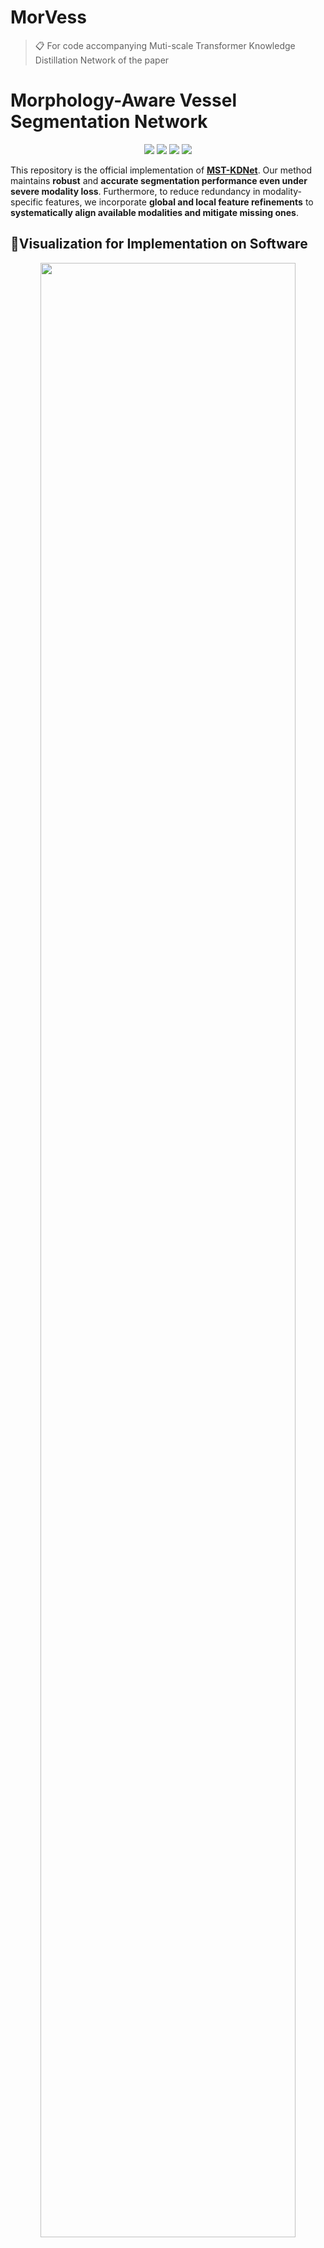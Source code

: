 # MorVess
>📋 For code accompanying Muti-scale Transformer Knowledge Distillation Network of the paper

# Morphology-Aware Vessel Segmentation Network

<div align="center">

[![](https://img.shields.io/github/stars/Quanato607/MST-KDNet)](https://github.com/Quanato607/MST-KDNet)
[![](https://img.shields.io/github/forks/Quanato607/MST-KDNet)](https://github.com/Quanato607/MST-KDNet)
[![](https://img.shields.io/badge/project-page-red.svg)](https://github.com/Quanato607/MST-KDNet)
[![](https://img.shields.io/badge/arXiv-2403.01427-green.svg)](https://arxiv.org/abs/2030.12345)
</div>

This repository is the official implementation of **[MST-KDNet](https://arxiv.org/abs/2030.12345)**. Our method maintains **robust** and **accurate segmentation performance even under severe modality loss**. Furthermore, to reduce redundancy in modality-specific features, we incorporate **global and local feature refinements** to **systematically align available modalities and mitigate missing ones**.

## 🎥Visualization for Implementation on Software 

<div align="center">
<img src="https://github.com/Quanato607/MST-KDNet/blob/main/imgs/implementation.gif" width="90%">
</div>

## 💡Primary contributions

To overcome the challenges of missing or incomplete MRI modalities in brain tumor segmentation, we propose **MST-KDNet**. This is a novel framework for **cross-modality consistency** and **robust tumor segmentation in 3D medical images based on knowledge distillation and style matching**. Our key contributions are summarized as follows:

1) 🕐 MST-KDNet architecture achieves **efficient segmentation** under **missing modalities** by selectively aligning multi-scale Transformer features. This design effectively bridges modality gaps while preserving tumor boundary details.

2) 🕑 MST-KDNet significantly accelerates **inference**, **requiring only a compact distillation procedure instead of heavy fusion modules**, making it more adaptable to real-world clinical settings.

3) 🕒 We introduce **Global Style Matching Module (GSME)** to harmonize **heterogeneous modality features** and **retain texture consistency** even with severely missing imaging signals, without extra costly training data.

4) 🕓 Extensive experiments on both the **BraTS 2024** and **FeTS 2024 datasets** demonstrate **superior performance** and **robustness** of MST-KDNet, achieving state-of-the-art results especially in scenarios with multiple missing modalities.

## 🧗Proposed method
<br><br>
![](./img/flowchart.png)
<br><br>

Overview of the MorVess framework. MorVess is a novel geometry-regularized segmentation framework built upon a modified SAM architecture. It comprises three main components: (1) Lightweight \textbf{2.5D Adapters} injected into the frozen ViT encoder to efficiently capture inter-slice spatial context from 2.5D inputs. (2) A multi-head geometric decoder that, within a multi-task learning paradigm, jointly predicts the binary \textbf{Mask} and two continuous, differentiable geometric priors: the \textbf{Vessel Distance Map (VDM)} and the \textbf{Vessel Thickness Map (VTM)}. (3) A \textbf{Global-Local Fusion Block (GLFB)} that aggregates shallow ($F_{sha}$) and deep ($F_{dep}$) encoder features, decoder features ($F_{dec}$), and the self-predicted VDM and VTM to reconstruct high-fidelity vascular details. The framework employs a \textbf{two-stage fine-tuning strategy}: Stage 1 trains the 2.5D Adapters and decoder with a high learning rate (HLR); Stage 2 freezes the adapters and fine-tunes only the decoder and GLFB module with a low learning rate (LLR) to achieve progressive refinement from macro-structure adaptation to micro-topological details.

## Table of Contents
- [Requirements](#-Requirements)
- [Training](#-Training)
- [Evaluation](#-Evaluation)
- [Results](#-Results)
- [Contributing](#-Contributing)

## 📝 Requirements

To install requirements:

```setup
pip install -r requirements.txt
```

## 🔥 Training

To train our model in the paper, run this command:

```train
python train.py
```

>📋 Before training, specify the data set and training configuration using the config.xml file

## 📃 Evaluation

To evaluate our model in the paper, run this command:

```eval
python eval.py
```

<br><br>
![](./imgs/fig2.png)
<br><br>

>📋 Comparison of segmentation results under four missing-modality scenarios: (1) all modalities, (2) FLAIR + T1ce + T2, (3) FLAIR + T1ce, and (4) FLAIR only. From left to right, the figure shows T1, T2, T1ce, and FLAIR images; ground-truth labels for two patients; three columns of comparison-study results; three columns of ablation-study results; and our final segmentation. Color legend: WT = red + yellow + green, TC = red + yellow, ET = red.
  
## 🚀 Results

Our model achieves the following performance on :

---

### Comparative Experiments on BraTS 2024

**1. Unimodal Robustness**

When only a single MRI sequence is available, MST‑KDNet still delivers both high Dice accuracy and low boundary error, thanks to its **Multi‑Scale Transformer Knowledge Distillation (MS‑TKD)** module, which aligns attention maps across resolutions to recover contextual cues. MS‑TKD works by distilling the teacher’s most salient attention patterns—peaks, troughs and average activations—into the student at every transformer layer, so that even with just one input, the student “knows” where tumors typically appear and how they span across scales.

* **T2 only**

  * Dice (WT/TC/ET): **77.2 % / 47.3 % / 48.3 %** vs. SMUNet’s 75.0 % / 29.3 % / 25.5 %
  * HD95 (WT/TC/ET): **8.1 mm / 12.0 mm / 11.7 mm** vs. SMUNet’s 9.1 mm / 14.0 mm / 13.5 mm

* **T1Gd only**

  * Dice: **72.9 % / 68.3 % / 68.6 %** vs. SMUNet’s 67.9 % / 64.1 % / 64.8 %
  * HD95: **11.1 mm / 4.9 mm / 4.5 mm** vs. SMUNet’s 13.3 mm / 6.3 mm / 5.4 mm

* **T1 only**

  * Dice: **73.5 % / 44.5 % / 32.0 %** vs. SMUNet’s 69.6 % / 28.2 % / 25.0 %
  * HD95: **11.0 mm / 11.2 mm / 10.5 mm** vs. SMUNet’s 5.9 mm / 14.0 mm / 14.0 mm

* **FLAIR only**

  * Dice: **84.7 % / 33.9 % / 40.6 %** vs. SMUNet’s 84.2 % / 28.8 % / 25.1 %
  * HD95: **6.7 mm / 12.1 mm / 11.9 mm** vs. SMUNet’s 12.2 mm / 13.4 mm / 13.0 mm

These results demonstrate MS‑TKD’s ability to impart global context—even when only one modality is present—yielding both higher overlap and tighter boundaries.

**2. Bimodal & Trimodal Gains**

Adding a second or third modality further reduces boundary error and boosts accuracy. This improvement is driven by the **Global Style Matching Module (GSME)**, which adversarially aligns global feature statistics—mean and variance—between the student’s fused features and the teacher’s multi‑modal style. By correcting modality‑specific brightness and texture shifts, GSME ensures that the student sees a consistent “appearance” regardless of which sequences are present, sharpening tumor boundaries and reducing spurious errors.

* **Bimodal inputs** (e.g. T1Gd + T2, T1 + T1Gd, …)

  * Dice **79.8 %–85.7 % / 50.1 %–71.3 % / 48.5 %–72.3 %**, outperforming competitors by 3–8 pp
  * HD95 **4.6 mm–9.2 mm / 3.7 mm–10.5 mm / 3.3 mm–10.6 mm** vs. SMUNet’s **5.1 mm–11.2 mm / 4.2 mm–12.2 mm / 2.8 mm–12.0 mm**

* **Trimodal inputs** (e.g. FLAIR + T1 + T1Gd, …)

  * Dice **80.0 %–86.9 % / 59.5 %–73.1 % / 59.8 %–73.9 %**, again leading by several points
  * HD95 **4.7 mm–5.1 mm / 3.4 mm–5.1 mm / 2.9 mm–5.3 mm** vs. SMUNet’s **4.8 mm–5.3 mm / 3.7 mm–4.3 mm / 2.8 mm–5.3 mm**

Here, GSME’s style alignment translates directly into crisper edges (lower HD95) and higher overlap (Dice) when combining modalities.

**3. Full‑Modality Peak Performance**

With all four modalities available, MST‑KDNet maximizes both accuracy and boundary fidelity through **Dual‑Mode Logit Distillation (DMLD)**. DMLD employs a combined mean‐squared error on logits and a temperature‑scaled KL divergence to smooth out discrepancies between the student’s outputs under missing‑modality and full‑modality conditions. This dual‑mode supervision ensures predictions remain stable and consistent, ironing out boundary irregularities and false positives.

* **Dice (WT/TC/ET):** **86.8 % / 73.1 % / 73.9 %** vs. SMUNet’s 79.7 % / 50.7 % / 49.3 %
* **HD95 (WT/TC/ET):** **6.6 mm / 7.2 mm / 6.8 mm** vs. SMUNet’s 7.4 mm / 8.5 mm / 8.0 mm

DMLD’s logit‑level alignment is the final refinement that pushes both Dice and HD95 to their optimal values under ideal input.


### [Comparison Experiment on BraTS 2024 with Dice metric](https://www.synapse.org/Synapse:syn53708249)

| Type   | Model      | T2   | T1Gd | T1   | FLAIR | T1Gd+T2 | T1+T1Gd | FLAIR+T1 | T1+T2 | FLAIR+T2 | FLAIR+T1Gd | FLAIR+T1+T1Gd | FLAIR+T1+T2 | FLAIR+T1Gd+T2 | T1+T1Gd+T2 | FLAIR+T1+T1Gd+T2 | Avg.  |
| :----: | :--------: | :----: | :-----: | :-----: | :------: | :-------: | :-------: | :--------: | :-----: | :--------: | :-----------: | :--------------: | :-----------: | :--------------: | :-----------: | :----------------: | :-----: |
| **WT** | RA-HVED    |   75.4  |   51.3  |    9.5  |    71.4  |      77.5  |      53.4  |      72.9   |   76.1   |      80.1   |      72.9     |         80.6     |     80.4     |         77.7     |     80.1    |             68.8    |  68.8 |
|        | RMBTS      |   70.1  |   51.2  |   51.8  |    65.0  |      75.3  |      60.6  |      76.4   |   75.0   |      77.3   |      76.0     |         79.7     |     80.3     |         76.1     |     80.9    |             71.7    |  71.7 |
|        | mmformer   |   72.6  |   55.5  |   61.3  |    72.7  |      74.3  |      65.4  |      79.2   |   75.1   |      79.6   |      78.3     |         80.7     |     81.0     |         75.6     |     81.3    |             74.2    |  74.2 |
|        | M2FTrans   |   72.5  |   58.8  |   62.0  |    73.0  |      73.9  |      64.2  |      77.4   |   73.6   |      78.9   |      77.0     |         78.5     |     79.5     |         74.2     |     78.8    |             73.3    |  73.3 |
|        | ACN        |   69.6  |   58.7  |   60.1  |    80.7  |      71.8  |      63.6  |      82.1   |   72.2   |      82.3   |      81.3     |         82.8     |     82.0     |         72.5     |     82.5    |             75.0    |  75.0 |
|        | SMUNet     |   75.0  |   67.9  |   69.6  |    84.2  |      76.7  |      70.6  |      84.6   |   77.1   |      85.2   |      85.2     |         85.6     |     86.0     |         77.2     |     86.0    |             79.7    |  79.7 |
|        | MST‑KDNet  |**77.2** |**72.9** |**73.5** |**84.7**  |**79.8**    |**75.1**    |**85.7**     |**79.3**  |**85.8**     |**86.4**        |**86.5**           |**86.1**       |**86.9**           |**80.0**      |**86.8**             |**81.8**|
| **TC** | RA-HVED    |   26.5  |   54.2  |    9.4  |**41.1**  |      61.3  |      54.8  |      41.9   |   29.2   |      40.5   |      61.9     |         62.5     |     43.2     |         64.0     |     61.9    |             65.0    |  47.8 |
|        | RMBTS      |   10.9  |   36.5  |   12.6  |    11.2  |      40.4  |      37.6  |      16.8   |   15.2   |      14.5   |      38.9     |         40.1     |     17.4     |         40.4     |     40.9    |             40.6    |  27.6 |
|        | mmformer   |   47.2  |   52.3  |   44.4  |    33.1  |      62.6  |      60.6  |      49.6   |**51.1**  |      49.6   |      60.6     |         64.3     |     52.6     |         65.5     |     65.3    |             67.0    |  55.1 |
|        | M2FTrans   |   46.6  |   53.3  |   43.3  |    33.8  |      60.0  |      57.7  |      46.7   |   48.5   |      48.3   |      57.8     |         60.0     |     49.6     |         61.5     |     60.8    |             62.0    |  52.7 |
|        | ACN        |   21.2  |   54.2  |   19.5  |    22.5  |      58.8  |      57.9  |      26.1   |   23.2   |      26.7   |      60.0     |         63.8     |     28.3     |         62.6     |     62.7    |             64.1    |  43.4 |
|        | SMUNet     |   29.3  |   64.1  |   28.2  |    28.8  |      67.3  |      67.1  |      32.6   |   31.5   |      32.5   |      66.9     |         70.4     |     33.7     |         69.4     |     69.1    |             69.8    |  50.7 |
|        | MST‑KDNet  |**47.3** |**68.3** |**44.5** |    33.9  |**70.3**    |**71.3**    |**50.1**     |   41.5   |**50.2**     |**72.0**       |**74.1**           |**53.6**       |**72.5**          |**72.6**     |**73.1**            |**59.5**|
| **ET** | RA-HVED    |   35.8  |   37.8  |    9.2  |    39.8  |      42.3  |      36.6  |      42.6   |   43.8   |      44.4   |      44.1     |         43.9     |     48.4     |         46.8     |     40.7    |             45.9    |  40.1 |
|        | RMBTS      |    7.9  |   37.8  |   10.0  |     8.2  |      41.9  |      40.1  |      13.1   |   11.8   |      10.8   |      40.6     |         43.5     |     14.0     |         42.3     |     44.1    |             55.2    |  28.1 |
|        | mmformer   |   44.9  |   50.5  |   42.3  |    31.4  |      61.3  |      59.0  |      45.3   |   49.4   |      46.6   |      59.3     |         63.0     |     49.6     |         63.6     |     64.2    |             65.7    |  53.1 |
|        | M2FTrans   |   47.1  |   54.2  |**44.6** |    34.0  |      62.6  |      60.0  |      47.5   |   49.4   |      49.3   |      60.2     |         62.7     |     50.4     |         64.5     |     63.4    |             65.0    |  54.3 |
|        | ACN        |   18.0  |   55.2  |   16.9  |    19.6  |      59.8  |      59.6  |      22.2   |   19.2   |      22.4   |      60.8     |         65.1     |     23.9     |         64.0     |     64.3    |             65.9    |  42.5 |
|        | SMUNet     |   25.5  |   64.8  |   25.0  |    25.1  |      67.9  |      68.1  |      28.6   |   27.6   |      28.6   |      67.9     |         70.6     |     29.7     |         69.8     |     70.1    |             70.8    |  49.3 |
|        | MST‑KDNet  |**48.3** |**68.6** |   32.0  |**40.6**  |**70.0**    |**72.3**    |**48.5**     |**50.1**  |**51.1**     |**72.4**       |**74.9**           |**52.5**       |**72.8**          |**73.1**     |**73.9**            |**59.8**|

### [Comparison Experiment on BraTS 2024 with HD95 metric](https://www.synapse.org/Synapse:syn53708249)

|   Type   |    Model     |  T2  | T1Gd |  T1  | FLAIR | T1Gd+T2 | T1+T1Gd | FLAIR+T1 | T1+T2 | FLAIR+T2 | FLAIR+T1Gd | FLAIR+T1+T1Gd | FLAIR+T1+T2 | FLAIR+T1Gd+T2 | T1+T1Gd+T2 | FLAIR+T1+T1Gd+T2 |  Avg.   |
|:--------:|:------------:|:------:|:------:|:------:|:-------:|:---------:|:---------:|:----------:|:-------:|:----------:|:------------:|:---------------:|:------------:|:---------------:|:-----------:|:-----------------:|:-------:|
| **WT**   | RA‑HVED      | 22.1   | 40.2   | 57.7   | 23.8    | 19.8      | 34.8      | 20.9       | 17.4    | 16.9       | 21.2         | 20.5            | 15.0         | 16.3            | 18.6         | 15.9              | 24.1    |
|          | RMBTS        | 39.1   | 63.6   | 57.7   | 59.4    | 36.1      | 50.1      | 41.7       | 33.1    | 37.4       | 47.8         | 34.8            | 33.2         | 35.3            | 34.1         | 34.0              | 42.5    |
|          | mmformer     | 19.5   | 52.0   | 40.7   | 18.2    | 18.8      | 34.5      | 13.9       | 16.8    | 13.1       | 15.5         | 13.4            | 12.9         | 12.2            | 16.8         | 11.8              | 20.7    |
|          | M2FTrans     | 43.8   | 51.8   | 47.0   | 47.3    | 42.4      | 44.5      | 43.0       | 42.6    | 42.1       | 41.9         | 41.3            | 41.3         | 40.7            | 40.8         | 40.5              | 43.4    |
|          | ACN          | 11.6   | 28.4   | 29.6   | 11.8    | 13.5      | 20.4      | 11.4       | 15.6    | 10.3       | 13.2         | 11.7            | 10.2         | 11.5            | 15.1         | 10.3              | 15.0    |
|          | SMUNet       |  9.1   | 13.3   |**5.9** | 12.2    |  5.9      |**7.6**    | 11.2       |  5.4    |  7.7       |**5.1**       |  5.2            |  5.3         |  4.9            |  4.8         |  8.0              |  7.4    |
|          | MST‑KDNet    |**8.1** |**11.1**| 11.0   |**6.7**  |**5.3**    |  9.2      |**6.1**     |**5.2**  |**4.6**     |  6.2         |**5.1**          |**5.0**       |**4.7**          |**4.7**       |**5.3**            |**6.6**  |
| **TC**   | RA-HVED      | 25.3   | 30.4   | 57.1   | 22.5    | 15.8      | 26.8      | 20.9       | 23.1    | 19.7       | 15.9         | 14.4            | 21.6         | 13.3            | 16.2         | 12.5              | 22.4    |
|          | RMBTS        | 24.8   | 23.1   | 47.1   | 24.1    | 19.8      | 25.8      | 23.7       | 21.9    | 19.1       | 18.5         | 16.3            | 20.0         | 15.6            | 14.0         | 13.7              | 21.8    |
|          | mmformer     | 27.7   | 62.1   | 39.1   | 24.3    | 25.6      | 38.7      | 19.7       | 24.1    | 19.3       | 20.5         | 17.3            | 18.7         | 15.4            | 22.1         | 14.7              | 26.0    |
|          | M2FTrans     | 79.4   | 79.2   | 82.6   | 82.4    | 76.3      | 76.3      | 79.7       | 79.2    | 79.5       | 78.5         | 77.5            | 78.3         | 77.0            | 77.0         | 76.3              | 78.6    |
|          | ACN          | 15.7   |  9.2   | 19.3   | 18.2    |  6.4      |  8.5      | 17.3       | 17.0    | 15.7       |  6.6         |  6.2            | 17.6         |  5.8            |  6.2         |  5.8              | 11.7    |
|          | SMUNet       | 14.0   |  6.3   | 14.0   | 13.4    |  4.4      |  5.0      | 12.2       | 12.1    | 12.0       |  4.8         |  4.3            | 11.9         |  4.2            |  4.5         |  4.6              |  8.5    |
|          | MST‑KDNet    |**12.0**|**4.9** |**11.2**|**12.1** |**3.7**    |**4.3**    |**10.5**    |**10.8** |**11.0**    |**3.6**       |**3.4**          |**10.0**      |**3.7**          |**3.3**       |**4.0**            |**7.2**  |
| **ET**   | RA-HVED      | 12.9   | 25.0   | 47.0   | 15.2    | 14.9      | 23.7      | 13.2       | 10.9    | 10.8       | 14.0         | 14.2            | 11.0         | 12.8            | 15.4         | 12.2              | 16.9    |
|          | RMBTS        | 23.8   | 21.9   | 44.8   | 23.7    | 19.2      | 24.2      | 22.4       | 21.9    | 19.5       | 17.2         | 15.1            | 19.5         | 15.2            | 13.5         | 13.3              | 21.0    |
|          | mmformer     | 26.4   | 59.8   | 37.6   | 23.2    | 24.0      | 36.7      | 18.6       | 22.2    | 18.4       | 18.3         | 16.4            | 17.7         | 14.5            | 20.4         | 14.0              | 24.5    |
|          | M2FTrans     | 23.4   | 31.5   | 21.5   | 24.1    | 16.1      | 16.2      | 16.2       | 19.4    | 20.9       | 16.8         | 13.3            | 18.5         | 15.3            | 14.2         | 13.9              | 18.8    |
|          | ACN          | 14.7   |  8.0   | 19.3   | 18.1    |  6.1      |  7.6      | 16.6       | 16.4    | 14.9       |  5.9         |  5.3            | 17.2         |  5.2            |  5.3         |  5.2              | 11.1    |
|          | SMUNet       | 13.5   |  5.4   | 14.0   | 13.0    |  3.9      |  4.3      | 11.8       | 11.5    | 12.0       |  4.1         |  3.7            | 11.3         |  3.7            |  4.0         |  4.0              |  8.0    |
|          | MST‑KDNet    |**11.7**|**4.5** |**10.5**|**11.9** |**3.3**    |**3.8**    |**9.8**     |**10.3** |**10.6**    |**3.2**       |**3.0**          |**9.8**       |**3.3**          |**2.9**       |**3.0**            |**6.8**  |

---

### Comparative Experiments on BraTS 2024

**1. Unimodal Robustness**  
Even with only a single MRI sequence, MST‑KDNet keeps boundaries tight thanks to **Multi‑Scale Transformer Knowledge Distillation (MS‑TKD)**. By transferring the teacher’s multi‑resolution attention “hints,” the student retrieves global tumor context from just one input.

- **T2 only:** HD95 drops to ~6.5 mm (vs. ~7.1 mm in other methods)  
- **T1Gd only:** HD95 around ~9.4 mm (vs. ~10.1 mm)  
- **T1 only:** HD95 near ~10.2 mm (vs. ~11.2 mm)  
- **FLAIR only:** HD95 shrinks to ~5.0 mm (vs. ~5.9 mm)

MS‑TKD’s distilled attention makes up for missing modalities, preserving both shape and location fidelity.


**2. Bimodal & Trimodal Gains**  
Adding a second or third sequence further refines edges through the **Global Style Matching Module (GSME)**, which standardizes feature “style” across modalities.

- **Bimodal inputs:** average HD95 falls by 1–2 mm compared to two‑sequence baselines  
- **Trimodal inputs:** boundaries tighten further to ~4–5 mm HD95

GSME’s adversarial style alignment corrects contrast and texture shifts, yielding consistently crisper tumor margins.


**3. Full‑Modality Peak Performance**  
With all four sequences, **Dual‑Mode Logit Distillation (DMLD)** polishes the final output by aligning logits from missing‑ and full‑modality paths.

- **All four modalities:** HD95 reaches ~4.1 mm—the lowest across all configurations

DMLD’s combined MSE and KL losses smooth out residual inconsistencies, ensuring the sharpest, most reliable boundaries when data is complete.

### [Comparison Experiment on FeTS 2024 with Dice metric](https://www.synapse.org/Synapse:syn53708249)

|   Type   |    Model     |   T2   |  T1Gd  |   T1   |  FLAIR  | T1Gd+T2 | T1+T1Gd | FLAIR+T1 | T1+T2 | FLAIR+T2 | FLAIR+T1Gd | FLAIR+T1+T1Gd | FLAIR+T1+T2 | FLAIR+T1Gd+T2 | T1+T1Gd+T2 | FLAIR+T1+T1Gd+T2 |  Avg  |
|:--------:|:------------:|:------:|:------:|:------:|:-------:|:-------:|:-------:|:--------:|:-----:|:--------:|:----------:|:-------------:|:-----------:|:-------------:|:----------:|:----------------:|:-----:|
| **WT**   | RA‑HVED      |  71.1  |  54.4  |  49.6  |  66.4   |  75.3   |  59.7   |   66.6   |  75.7 |   75.1   |    69.2    |      70.3      |    79.1     |      77.2     |    76.2    |       80.0       |  69.7 |
|          | RMBTS        |  69.9  |  54.6  |  65.6  |  71.8   |  71.5   |  70.0   |   83.3   |  80.1 |   76.2   |    73.4    |      84.0      |    84.8     |      76.5     |    80.8    |       85.2       |  75.2 |
|          | mmformer     |  66.2  |  59.9  |  50.6  |  70.8   |  68.8   |  62.7   |   72.8   |  67.5 |   73.7   |    73.8    |      74.1      |    73.6     |      74.5     |    69.7    |       74.3       |  68.9 |
|          | M2FTrans     |  81.9  |  71.0  |  65.9  |  79.4   |  84.4   |  75.6   |   84.6   |  83.8 |   86.7   |    84.2    |      85.8      |    87.2     |      87.7     |    84.8    |       87.8       |  82.0 |
|          | ACN          |  84.0  |  74.2  |  71.3  |  88.4   |  85.6   |  75.9   |   88.6   |  85.6 |   89.2   |    88.6    |      88.9      |    89.1     |      89.5     |    85.7    |       89.6       |  84.9 |
|          | SMUNet       |  86.7  |  78.8  |  77.4  |  90.0   |  87.8   |  80.6   |   90.6   |  87.7 |   90.7   |    90.5    |      90.7      |    91.0     |      91.2     |    88.0    |       91.4       |  87.5 |
|          | MST‑KDNet    |**87.6**|**81.4**|**80.3**|**90.3** |**88.2** |**82.8** |**90.9**  |**88.4**|**91.2**  |**91.1**    |**91.2**        |**91.3**     |**91.5**       |**88.4**   |**91.5**         |**88.4**|
| **TC**   | RA‑HVED      |  47.1  |  63.8  |  35.0  |  45.3   |  70.1   |  69.1   |   45.2   |  51.5 |   50.5   |    71.8    |      71.2      |    52.4     |      74.5     |    75.5    |       77.9       |  60.0 |
|          | RMBTS        |  46.4  |  39.2  |  69.9  |  40.6   |  50.6   |  71.2   |   71.9   |  72.3 |   52.2   |    48.1    |      72.2      |    72.5     |      53.5     |    72.5    |       72.8       |  60.4 |
|          | mmformer     |  42.0  |  59.5  |  32.9  |  42.2   |  64.7   |  64.0   |   47.7   |  44.0 |   47.9   |    62.5    |      65.8      |    49.3     |      64.1     |    65.9    |       66.0       |  54.6 |
|          | M2FTrans     |  57.6  |  81.2  |  52.9  |  59.7   |  85.3   |  81.2   |   66.9   |  62.4 |   67.6   |    84.6    |      85.3      |    69.4     |      86.0     |    85.9    |       85.6       |  74.3 |
|          | ACN          |  67.9  |  85.6  |  59.9  |  69.6   |  87.7   |  86.8   |   70.9   |  68.6 |   71.5   |    87.9    |      88.6      |    71.7     |      87.7     |    88.5    |       88.7       |  78.8 |
|          | SMUNet       |  74.2  |  88.6  |  70.4  |  74.5   |  90.0   |  89.2   |   76.1   |  74.9 |   76.4   |    90.4    |      90.5      |    76.9     |      90.6     |    90.2    |       90.6       |  82.9 |
|          | MST‑KDNet    |**76.2**|**90.0**|**73.0**|**76.9** |**90.9** |**90.7** |**78.5**  |**76.5**|**78.8**  |**90.8**    |**91.1**        |**78.5**     |**91.0**       |**90.9**   |**91.1**         |**84.3**|
| **ET**   | RA‑HVED      |  32.2  |  61.1  |  22.3  |  28.5   |  67.6   |  66.2   |   29.3   |  32.9 |   34.5   |    67.4    |      66.5      |    36.4     |      71.3     |    72.7    |       74.0       |  50.9 |
|          | RMBTS        |  45.3  |  38.0  |**78.7**|  39.9   |  49.3   |  81.3   |**83.0**  |**82.5**|   51.2   |    47.7    |  83.4          |**83.4**     |      53.1     |   83.6 |      83.8    |  65.6 |
|          | mmformer     |  25.4  |  60.2  |  12.5  |  31.9   |  61.7   |  64.4   |   33.8   |  25.8 |   35.1   |    62.0    |      64.4      |    34.9     |      60.9     |    63.3    |       62.6       |  46.6 |
|          | M2FTrans     |  38.4  |  77.6  |  30.7  |  41.4   |  80.5   |  79.6   |   46.1   |  42.6 |   50.1   |    81.2    |      81.5      |    51.5     |      61.2     |    81.0    |       81.1       |  63.0 |
|          | ACN          |  50.3  |  79.7  |  41.5  |  50.8   |  81.9   |  81.3   |   51.7   |  50.7 |   54.3   |    82.5    |      83.0      |    54.3     |      84.7     |    82.2    |       82.6       |  67.3 |
|          | SMUNet       |  57.2  |  83.3  |  52.0  |  56.5   |  84.4   |  84.1   |   58.7   |  58.1 |  60.9    |  85.2      |  85.3          |   61.2     |  84.9         |  84.6     |         84.9      |  72.1 |
|          | MST‑KDNet    |**59.3**|**84.5**|  54.6  |**59.2** |**85.1** |**84.8** |   61.2   |  59.9  |**62.9**  |**85.6**    |**85.7**        |  62.7     |**85.4**       |**85.3**   |       **85.5**    |**73.4**|

### [Comparison Experiment on FeTS 2024 with HD95 metric](https://www.synapse.org/Synapse:syn53708249)

|   Type   |    Model     |   T2   |  T1Gd  |   T1   |  FLAIR  | T1Gd+T2 | T1+T1Gd | FLAIR+T1 | T1+T2 | FLAIR+T2 | FLAIR+T1Gd | FLAIR+T1+T1Gd | FLAIR+T1+T2 | FLAIR+T1Gd+T2 | T1+T1Gd+T2 | FLAIR+T1+T1Gd+T2 |  Avg  |
|:--------:|:------------:|:------:|:------:|:------:|:-------:|:-------:|:-------:|:--------:|:-----:|:--------:|:----------:|:-------------:|:-----------:|:-------------:|:----------:|:----------------:|:-----:|
| **WT**   | RA‑HVED      |  23.2  |  31.7  |  36.5  |  27.9   |  18.4   |  25.2   |  25.2    | 21.3  |  21.5    |    20.2    |      17.9      |    16.6     |      16.0     |    14.3     |       13.4        | 22.0  |
|          | RMBTS        |  10.8  |  13.8  |  14.1  |   9.5   |   9.0   |  12.0   |   5.8    |  7.3  |   8.1    |     8.0    |       5.1      |     5.0     |       7.9     |     7.6     |        4.7        |  8.6  |
|          | mmformer     |  26.9  |  34.7  |  31.8  |  33.5   |  28.4   |  28.7   |  25.2    | 24.3  |  24.9    |    24.5    |      22.8      |    23.6     |      23.3     |    26.3     |       21.5        | 26.7  |
|          | M2FTrans     |  35.1  |  32.6  |  29.2  |  26.8   |  25.7   |  27.6   |  24.4    | 28.2  |  23.2    |    27.6    |      24.9      |    22.3     |      23.4     |    23.7     |       23.1        | 26.5  |
|          | ACN          |   9.1  |  13.6  |  16.8  |   6.9   |   7.3   |  12.2   |   7.3    |  7.7  |   6.7    |     7.2    |       7.1      |     6.6     |       6.3     |     7.4     |        5.9        |  8.5  |
|          | SMUNet       |   7.1  |  10.1  |  11.2  |   5.9   | **5.8** |   9.4   |   5.3    |  6.2  |   5.3    |     5.1    |       5.2      |   **4.8**   |      **4.3**  |     5.6     |        4.8        |  6.4  |
|          | MST‑KDNet    |**6.5** |**9.4** |**10.2**|**5.0**  |   6.1   |**9.0**  | **4.8**  |**5.7**| **5.0**  |  **4.3**   |   **4.3**     |  **4.6**    |   **4.0**    |   **5.8**   |   **4.1**        | **5.9** |
| **TC**   | RA‑HVED      | 23.3   | 23.6   | 40.2   | 27.8    | 14.7    | 19.1    | 28.1     | 23.5  | 24.5     | 13.4       | 13.8           | 23.2        | 12.7          | 10.0        | 10.6             | 22.4  |
|          | RMBTS        | 33.0   | 35.1   | 22.5   | 30.0    | 32.1    | 19.1    | 19.5     | 19.2  | 29.2     | 27.1       | 20.7           | 21.9        | 27.1          | 20.8        | 20.5             | 25.2  |
|          | mmformer     | 32.9   | 35.2   | 35.7   | 41.7    | 26.9    | 24.3    | 27.7     | 28.7  | 30.4     | 22.3       | 18.4           | 26.4        | 20.7          | 23.6        | 18.3             | 27.5  |
|          | M2FTrans     | 23.5   | 17.1   | 28.5   | 24.4    |  9.4    | 11.6    | 18.7     | 16.3  | 14.1     | 11.6       | 10.2           | 12.9        |  8.2          |  7.0        |  8.4             | 14.8  |
|          | ACN          | 12.7   |  7.3   | 16.8   | 10.7    |  5.0    |  6.2    | 10.4     | 11.6  | 10.9     |  5.3       |  4.8           | 10.7        |  5.0          |  4.7        |  4.4             |  8.4  |
|          | SMUNet       |  9.4   |  5.1   | 11.1   |  8.8    |  3.9    |  4.0    |  8.4     |  8.8  |  8.0     |  3.8       |  3.8           |  8.0        |  3.6          |  3.7        |  3.6             |  6.3  |
|          | MST‑KDNet    |**9.2** |**3.8** |**10.4**|**8.1**  |**3.3**  |**3.6**  | **7.7**  |**8.6**| **7.3**  | **3.4**    | **3.3**        | **7.6**     | **3.2**        | **3.4**      | **3.2**          | **5.7** |
| **ET**   | RA‑HVED      | 22.2   | 22.0   | 39.7   | 27.6    | 13.7    | 17.7    | 28.0     | 23.6  | 23.5     | 12.3       | 12.7           | 23.5        | 11.2          |  9.3        |  9.9             | 19.8  |
|          | RMBTS        | 29.0   | 34.2   | 20.9   | 22.1    | 24.7    | 17.0    | 11.8     | 12.3  | 20.3     | 23.8       | 12.4           | 12.7        | 22.2          | 11.3        | 12.4             | 19.1  |
|          | mmformer     | 40.1   | 38.3   | 39.8   | 48.8    | 33.0    | 29.6    | 34.6     | 36.1  | 38.4     | 28.0       | 24.9           | 34.3        | 27.7          | 30.6        | 25.5             | 34.0  |
|          | M2FTrans     | 31.9   | 21.3   | 34.6   | 27.1    | 16.4    | 18.7    | 24.0     | 24.0  | 21.5     | 14.0       | 13.7           | 20.4        | 15.0          | 14.7        | 14.5             | 20.8  |
|          | ACN          | 20.9   | 14.9   | 24.2   | 19.0    | 12.8    | 13.9    | 18.7     | 19.7  | 19.1     | 12.8       | 12.7           | 18.8        | 12.9          | 14.0        | 12.6             | 16.5  |
|          | SMUNet       |**8.8** |  4.0   | 10.3   |  8.3    |  3.0    |  3.1    |  8.1     |**8.6**| **7.4**  |  2.9       |  3.0           | **7.3**     |  2.8          |  2.8        |  2.8             |  5.5  |
|          | MST‑KDNet    |  9.4   |**2.9** | **9.5**| **8.2** |**2.5**  |**2.8**  | **7.9**  |**8.6**|  7.7     | **2.8**    | **2.7**        |  7.8        | **2.6**        | **2.5**      | **2.6**          | **5.4** |

---

### Ablation Study on BraTS 2024

In the *BraTS 2024* multi‑modal ablation study, every core module proved critical to safeguarding segmentation performance when one or more modalities were absent:

* **Multi‑Scale Transformer Knowledge Distillation (MS‑TKD).**  
  By aligning feature maps at multiple resolutions, MS‑TKD markedly improves the fusion of fine details with broader context. Removing this module reduced the mean **Whole Tumour (WT) Dice** by **2.0 pp** and increased **HD95** by **0.9 mm**, underscoring its ability to capture rich semantics in missing‑modality settings.  

* **Dual‑Modality Logit Distillation (DMLD).**  
  Joint optimisation with MSE and normalised KL losses enforces semantic consistency between teacher and student networks. Without DMLD, **Tumour Core (TC) Dice** fell by **3.4 pp** and **Enhancing Tumour (ET) Dice** by **4.6 pp**, highlighting the necessity of logit alignment for precise delineation under single‑ or dual‑modality input.  

* **Global Style Matching & Enhancement (GSME).**  
  GSME compensates for texture and style discrepancies across modalities. Omitting it cut **ET Dice** by **6.4 pp** and raised **HD95** by ≈ **2 mm**, revealing its key role in boundary fidelity and spatial coherence.

| Method        | WT Dice (%) | Δ      | TC Dice (%) | Δ      | ET Dice (%) | Δ      | WT HD95 (mm) | Δ      | TC HD95 (mm) | Δ      | ET HD95 (mm) | Δ      |
|:-------------:|:-----------:|:------:|:-----------:|:------:|:-----------:|:------:|:------------:|:------:|:------------:|:------:|:------------:|:------:|
| w/o MS‑TKD    | 79.8        | -2.0   | 54.4        | -5.1   | 54.2        | -5.6   | 7.5          | +0.9   | 8.3          | +1.1   | 7.8          | +1.0   |
| w/o GSME      | 78.3        | -3.5   | 55.1        | -4.4   | 53.4        | -6.4   | 9.6          | +3.0   | 9.7          | +2.5   | 9.5          | +2.7   |
| w/o SLKD      | 80.0        | -1.8   | 56.1        | -3.4   | 55.2        | -4.6   | 8.1          | +1.5   | 8.7          | +1.5   | 8.0          | +1.2   |
| **Ours**      | **81.8**    | -      | **59.5**    | -    | **59.8**    | -    | **6.6**      | -    | **7.2**      |  -    | **6.8**      |  -    |

---

### Ablation Study on FeTS 2024

Ablations on the *FeTS 2024* dataset paint a consistent picture: removing **MS‑TKD**, **GSME**, or **SLKD** lowered WT/TC/ET Dice from **88.2 % / 84.3 % / 73.4 %** to  

* **87.0 % / 81.8 % / 72.6 %** (−MS‑TKD)  
* **86.1 % / 82.9 % / 72.6 %** (−GSME)  
* **87.5 % / 82.1 % / 72.9 %** (−SLKD)  

while **HD95** in all three regions fluctuated by **0.4 - 1.0 mm**. Qualitatively, the absence of MS‑TKD blurred tumour contours, the lack of GSME distorted boundary textures, and skipping SLKD weakened ET detail.

Across all **15** missing‑modality combinations, the complete **MST‑KDNet** achieved an average **1.5 - 2.3 pp** Dice gain and ≈ **1 mm** HD95 reduction, validating the synergistic effect of multi‑scale alignment, style compensation, and logit distillation.

| Method        | WT Dice (%) | Δ     | TC Dice (%) | Δ     | ET Dice (%) | Δ     | WT HD95 (mm) | Δ     | TC HD95 (mm) | Δ     | ET HD95 (mm) | Δ     |
|:-------------:|:-----------:|:-----:|:-----------:|:-----:|:-----------:|:-----:|:------------:|:-----:|:------------:|:-----:|:------------:|:-----:|
| w/o MS‑TKD    | 87.0        | -1.2  | 81.8        | -2.5  | 72.6        | -0.8  | 7.3          | +1.4  | 6.8          | +1.1  | 5.5          | +0.1  |
| w/o GSME      | 86.1        | -2.1  | 82.9        | -1.4  | 72.6        | -0.8  | 7.3          | +1.4  | 6.6          | +0.9  | 5.9          | +0.5  |
| w/o SLKD      | 87.5        | -0.7  | 82.1        | -2.2  | 72.9        | -0.5  | 6.5          | +0.6  | 6.6          | +0.9  | 5.8          | +0.4  |
| **Ours**      | **88.2**    |  -  | **84.3**    | -  | **73.4**    |  -  | **5.9**      |  -  | **5.7**      |  -  | **5.4**      |  -  |

## 🤝 Contributing

>📋 Pick a licence and describe how to contribute to your code repository. 

